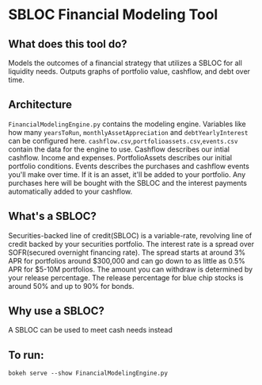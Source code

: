 # SBLOC Financial Modeling Tool

## What does this tool do?
Models the outcomes of a financial strategy that utilizes a SBLOC for all liquidity needs. Outputs graphs of portfolio value, cashflow, and debt over time. 

## Architecture
`FinancialModelingEngine.py` contains the modeling engine. Variables like how many `yearsToRun`, `monthlyAssetAppreciation` and `debtYearlyInterest` can be configured here.
`cashflow.csv`,`portfolioassets.csv`,`events.csv` contain the data for the engine to use.
Cashflow describes our intial cashflow. Income and expenses.
PortfolioAssets describes our initial portfolio conditions.
Events describes the purchases and cashflow events you'll make over time. If it is an asset, it'll be added to your portfolio. Any purchases here will be bought with the SBLOC and the interest payments automatically added to your cashflow.

## What's a SBLOC?
Securities-backed line of credit(SBLOC) is a variable-rate, revolving line of credit backed by your securities portfolio. The interest rate is a spread over SOFR(secured overnight financing rate). The spread starts at around 3% APR for portfolios around $300,000 and can go down to as little as 0.5% APR for $5-10M portfolios. The amount you can withdraw is determined by your release percentage. The release percentage for blue chip stocks is around 50% and up to 90% for bonds.

## Why use a SBLOC?
A SBLOC can be used to meet cash needs instead 

## To run:
`bokeh serve --show FinancialModelingEngine.py`